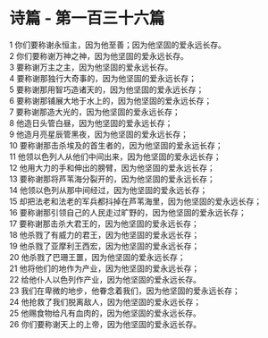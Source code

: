 # 诗篇 - 第一百三十六篇
  
 1 你们要称谢永恒主，因为他至善；因为他坚固的爱永远长存。  
 2 你们要称谢万神之神，因为他坚固的爱永远长存。  
 3 要称谢万主之主，因为他坚固的爱永远长存。  
 4 要称谢那独行大奇事的，因为他坚固的爱永远长存；  
 5 要称谢那用智巧造诸天的，因为他坚固的爱永远长存；  
 6 要称谢那铺展大地于水上的，因为他坚固的爱永远长存；  
 7 要称谢那造大光的，因为他坚固的爱永远长存；  
 8 他造日头管白昼，因为他坚固的爱永远长存；  
 9 他造月亮星辰管黑夜，因为他坚固的爱永远长存；  
 10 要称谢那击杀埃及的首生者的，因为他坚固的爱永远长存；  
 11 他领以色列人从他们中间出来，因为他坚固的爱永远长存；  
 12 他用大力的手和伸出的膀臂，因为他坚固的爱永远长存；  
 13 要称谢那将芦苇海分裂开的，因为他坚固的爱永远长存；  
 14 他领以色列从那中间经过，因为他坚固的爱永远长存；  
 15 却把法老和法老的军兵都抖掉在芦苇海里，因为他坚固的爱永远长存；  
 16 要称谢那引领自己的人民走过旷野的，因为他坚固的爱永远长存；  
 17 要称谢那击杀大君王的，因为他坚固的爱永远长存；  
 18 他杀戮了有威力的君王，因为他坚固的爱永远长存；  
 19 他杀戮了亚摩利王西宏，因为他坚固的爱永远长存；  
 20 他杀戮了巴珊王噩，因为他坚固的爱永远长存；  
 21 他将他们的地作为产业，因为他坚固的爱永远长存；  
 22 给他仆人以色列作产业，因为他坚固的爱永远长存。  
 23 我们在卑微的地步，他眷念着我们，因为他坚固的爱永远长存；  
 24 他抢救了我们脱离敌人，因为他坚固的爱永远长存；  
 25 他赐食物给凡有血肉的，因为他坚固的爱永远长存。  
 26 你们要称谢天上的上帝，因为他坚固的爱永远长存。